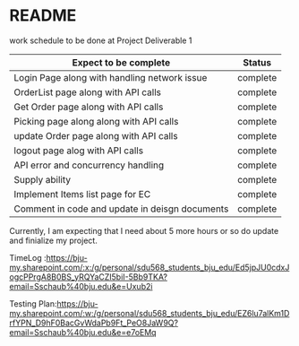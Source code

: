 # README

work schedule to be done at Project Deliverable 1

| Expect to be complete | Status |
| ------------- | ------------- |
| Login Page along with handling network issue | complete  |
| OrderList page along with API calls   | complete  |
| Get Order page along with API calls | complete  |
| Picking page along along with API calls  | complete  |
| update Order page along with API calls  | complete  |
| logout page alog with API calls  | complete  |
| API error and concurrency handling| complete|
| Supply ability                    | complete|
| Implement Items list page for EC  | complete|
| Comment in code and update in deisgn documents | complete|


Currently, I am expecting that I need about 5 more hours or so do update and finialize my project.

TimeLog :https://bju-my.sharepoint.com/:x:/g/personal/sdu568_students_bju_edu/Ed5jpJU0cdxJogcPPrgA8B0BS_yRQYaCZI5biI-5Bb9TKA?email=Sschaub%40bju.edu&e=Uxub2i


Testing Plan:https://bju-my.sharepoint.com/:w:/g/personal/sdu568_students_bju_edu/EZ6lu7alKm1DrfYPN_D9hF0BacGvWdaPb9Ft_PeO8JaW9Q?email=Sschaub%40bju.edu&e=e7oEMq